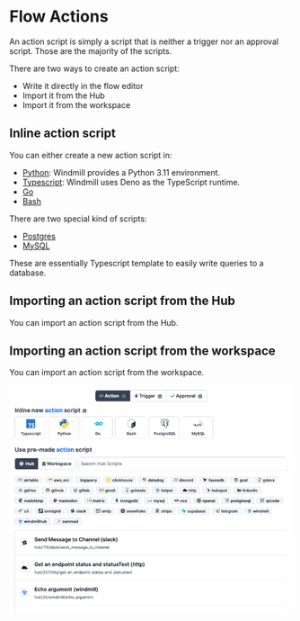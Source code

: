 # Flow Actions

An action script is simply a script that is neither a trigger nor an approval
script. Those are the majority of the scripts.

There are two ways to create an action script:

- Write it directly in the flow editor
- Import it from the Hub
- Import it from the workspace

## Inline action script

You can either create a new action script in:

- [Python](/docs/getting_started/scripts_quickstart/python): Windmill provides a Python 3.11 environment.
- [Typescript](/docs/getting_started/scripts_quickstart/typescript): Windmill uses Deno as the TypeScript runtime.
- [Go](/docs/getting_started/scripts_quickstart/go)
- [Bash](/docs/getting_started/scripts_quickstart/bash)

There are two special kind of scripts:

- [Postgres](/docs/getting_started/scripts_quickstart/sql)
- [MySQL](/docs/getting_started/scripts_quickstart/sql)

These are essentially Typescript template to easily write queries to a database.

## Importing an action script from the Hub

You can import an action script from the Hub.

## Importing an action script from the workspace

You can import an action script from the workspace.

![Flow action](../assets/flows/flow_new_action.png)
